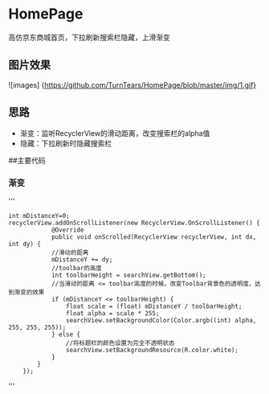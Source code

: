 # HomePage
高仿京东商城首页，下拉刷新搜索栏隐藏，上滑渐变
## 图片效果
![images] {https://github.com/TurnTears/HomePage/blob/master/img/1.gif}

## 思路
* 渐变：监听RecyclerView的滑动距离，改变搜索栏的alpha值
* 隐藏：下拉刷新时隐藏搜索栏

##主要代码
### 渐变
'''

    int mDistanceY=0;
    recyclerView.addOnScrollListener(new RecyclerView.OnScrollListener() {
                @Override
                public void onScrolled(RecyclerView recyclerView, int dx, int dy) {
                //滑动的距离
                mDistanceY += dy;
                //toolbar的高度
                int toolbarHeight = searchView.getBottom();
                //当滑动的距离 <= toolbar高度的时候，改变Toolbar背景色的透明度，达到渐变的效果
                if (mDistanceY <= toolbarHeight) {
                    float scale = (float) mDistanceY / toolbarHeight;
                    float alpha = scale * 255;
                    searchView.setBackgroundColor(Color.argb((int) alpha, 255, 255, 255));
                } else {
                    //将标题栏的颜色设置为完全不透明状态
                    searchView.setBackgroundResource(R.color.white);
                }
            }
        });
        
'''
